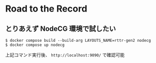# Road to the Record

## とりあえず NodeCG 環境で試したい

```
$ docker compose build --build-arg LAYOUTS_NAME=rttr-gen2 nodecg
$ docker compose up nodecg
```

上記コマンド実行後、 `http://localhost:9090/` で確認可能

